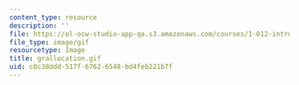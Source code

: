 ```yaml
---
content_type: resource
description: ''
file: https://ol-ocw-studio-app-qa.s3.amazonaws.com/courses/1-012-introduction-to-civil-engineering-design-spring-2002/c0c38ddd517f67626548bd4feb221b7f_grallocation.gif
file_type: image/gif
resourcetype: Image
title: grallocation.gif
uid: c0c38ddd-517f-6762-6548-bd4feb221b7f
---
```

